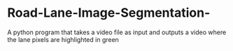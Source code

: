 # Road-Lane-Image-Segmentation-
A python program that takes a video file as input and outputs a video where the lane pixels are highlighted in green
